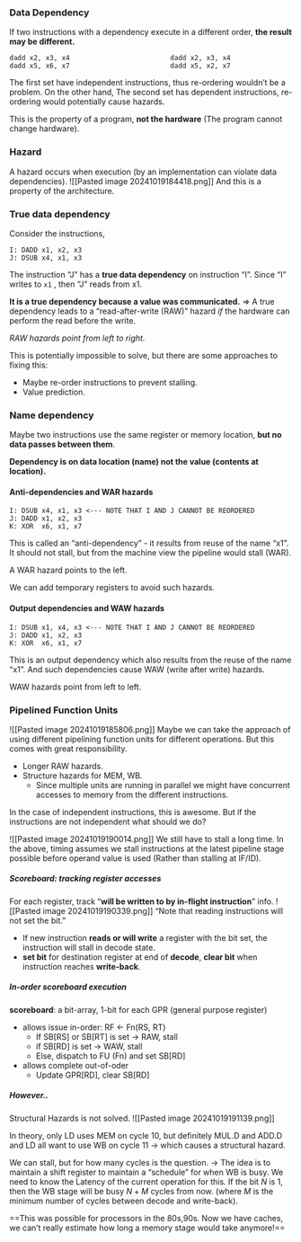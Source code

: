 ### Data Dependency
If two instructions with a dependency execute in a different order, **the result may be different.**

```
dadd x2, x3, x4							dadd x2, x3, x4
dadd x5, x6, x7							dadd x5, x2, x7
```

The first set have independent instructions, thus re-ordering wouldn’t be a problem. On the other hand, The second set has dependent instructions, re-ordering would potentially cause hazards.

This is the property of a program, **not the hardware** (The program cannot change hardware).

### Hazard
A hazard occurs when execution (by an implementation can violate data dependencies).
![[Pasted image 20241019184418.png]]
And this is a property of the architecture.

### True data dependency
Consider the instructions,
```
I: DADD x1, x2, x3
J: DSUB x4, x1, x3
```
The instruction “J” has a **true data dependency** on instruction “I”. Since “I” writes to `x1` , then “J” reads from x1.

**It is a true dependency because a value was communicated.**
=> A true dependency leads to a “read-after-write (RAW)” hazard *if* the hardware can perform the read before the write.

*RAW hazards point from left to right.*

This is potentially impossible to solve, but there are some approaches to fixing this:
- Maybe re-order instructions to prevent stalling.
- Value prediction.

### Name dependency
Maybe two instructions use the same register or memory location, **but no data passes between them**.

**Dependency is on data location (name) not the value (contents at location).**

#### Anti-dependencies and WAR hazards
```
I: DSUB x4, x1, x3 <--- NOTE THAT I AND J CANNOT BE REORDERED
J: DADD x1, x2, x3
K: XOR  x6, x1, x7
```

This is called an “anti-dependency” - it results from reuse of the name “x1”. It should not stall, but from the machine view the pipeline would stall (WAR).

A WAR hazard points to the left.

We can add temporary registers to avoid such hazards.

#### Output dependencies and WAW hazards
```
I: DSUB x1, x4, x3 <--- NOTE THAT I AND J CANNOT BE REORDERED
J: DADD x1, x2, x3
K: XOR  x6, x1, x7
```

This is an output dependency which also results from the reuse of the name “x1”.
And such dependencies cause WAW (write after write) hazards.

WAW hazards point from left to left.

### Pipelined Function Units
![[Pasted image 20241019185806.png]]
Maybe we can take the approach of using different pipelining function units for different operations. But this comes with great responsibility.
- Longer RAW hazards.
- Structure hazards for MEM, WB.
	- Since multiple units are running in parallel we might have concurrent accesses to memory from the different instructions.

In the case of independent instructions, this is awesome. But if the instructions are not independent what should we do?

![[Pasted image 20241019190014.png]]
We still have to stall a long time. 
In the above, timing assumes we stall instructions at the latest pipeline stage possible before operand value is used (Rather than stalling at IF/ID).


##### Scoreboard: tracking register accesses
For each register, track “**will be written to by in-flight instruction**” info.
![[Pasted image 20241019190339.png]]
“Note that reading instructions will not set the bit.”
- If new instruction **reads or will write** a register with the bit set, the instruction will stall in decode state.
- **set bit** for destination register at end of **decode**, **clear bit** when instruction reaches **write-back**.

##### In-order scoreboard execution
**scoreboard**: a bit-array, 1-bit for each GPR (general purpose register)
- allows issue in-order: RF ← Fn(RS, RT)
	- If SB[RS] or SB[RT] is set → RAW, stall
	- if SB[RD] is set → WAW, stall
	- Else, dispatch to FU (Fn) and set SB[RD]
- allows complete out-of-oder
	- Update GPR[RD], clear SB[RD]

##### However..
Structural Hazards is not solved.
![[Pasted image 20241019191139.png]]

In theory, only LD uses MEM on cycle 10, but definitely MUL.D and ADD.D and LD all want to use WB on cycle 11 → which causes a structural hazard.

We can stall, but for how many cycles is the question.
→ The idea is to maintain a shift register to maintain a “schedule” for when WB is busy.
We need to know the Latency of the current operation for this.
If the bit $N$ is 1, then the WB stage will be busy $N+M$ cycles from now. (where $M$ is the minimum number of cycles between decode and write-back).

==This was possible for processors in the 80s,90s. Now we have caches, we can’t really estimate how long a memory stage would take anymore!==

